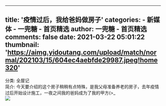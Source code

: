 
---
title: '疫情过后，我给爸妈做房子'
categories: 
    - 新媒体
    - 一兜糖 - 首页精选
author: 一兜糖 - 首页精选
comments: false
date: 2021-03-22 05:01:22
thumbnail: 'https://aimg.yidoutang.com/upload/match/normal/202103/15/604ec4aebfde29987.jpeg!home320'
---

<div>   
分类: 全屋记<br>简介: 
                            今天要介绍的这个房子稍稍有点特殊，是我父母准备养老的房子，去年疫情过后开始设计施工，一夜之间我的爸妈成为了我的甲方(>_                        <br><img src="https://aimg.yidoutang.com/upload/match/normal/202103/15/604ec4aebfde29987.jpeg!home320" referrerpolicy="no-referrer">  
</div>
            